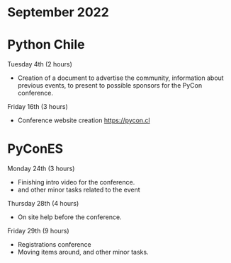 # September 2022

# Python Chile

Tuesday 4th (2 hours)

* Creation of a document to advertise the community, information
  about previous events, to present to possible sponsors for the PyCon
  conference.

Friday 16th (3 hours)

* Conference website creation https://pycon.cl

# PyConES

Monday 24th (3 hours)

* Finishing intro video for the conference.
* and other minor tasks related to the event

Thursday 28th (4 hours)

*  On site help before the conference.

Friday 29th (9 hours)

* Registrations conference
* Moving items around, and other minor tasks.

